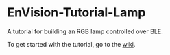 # EnVision-Tutorial-Lamp
 
A tutorial for building an RGB lamp controlled over BLE.

To get started with the tutorial, go to the [wiki](https://github.com/AdinAck/EnVision-Tutorial-Lamp/wiki).